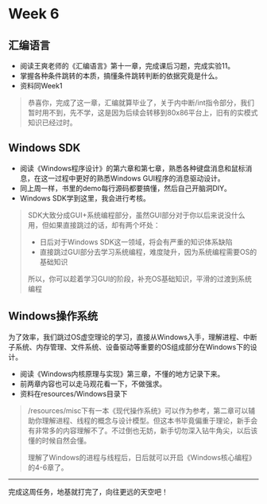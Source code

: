 # Week 6

## 汇编语言

- 阅读王爽老师的《汇编语言》第十一章，完成课后习题，完成实验11。
- 掌握各种条件跳转的本质，搞懂条件跳转判断的依据究竟是什么。
- 资料同Week1

> 恭喜你，完成了这一章，汇编就算毕业了，关于内中断/int指令部分，我们暂时用不到，先不学，这是因为后续会转移到80x86平台上，旧有的实模式知识已经过时。

## Windows SDK

- 阅读《Windows程序设计》的第六章和第七章，熟悉各种键盘消息和鼠标消息，在这一过程中更好的熟悉Windows GUI程序的消息驱动设计。
- 同上周一样，书里的demo每行源码都要搞懂，然后自己开脑洞DIY。
- Windows SDK学到这里，我会进行考核。

> SDK大致分成GUI+系统编程部分，虽然GUI部分对于你以后来说没什么用，但如果直接跳过的话，却有两个坏处：
>
> - 日后对于Windows SDK这一领域，将会有严重的知识体系缺陷
> - 直接跳过GUI部分去学习系统编程，难度陡升，因为系统编程需要OS的基础知识
>
> 所以，你可以趁着学习GUI的阶段，补充OS基础知识，平滑的过渡到系统编程

## Windows操作系统

为了效率，我们跳过OS虚空理论的学习，直接从Windows入手，理解进程、中断子系统、内存管理、文件系统、设备驱动等重要的OS组成部分在Windows下的设计。

- 阅读《Windows内核原理与实现》第三章，不懂的地方记录下来。
- 前两章内容也可以走马观花看一下，不做强求。
- 资料在resources/Windows目录下

> /resources/misc下有一本《现代操作系统》可以作为参考，第二章可以辅助你理解进程、线程的概念与设计模型。但这本书毕竟偏重于理论，新手会有非常多的内容理解不了。不过倒也无妨，新手切勿深入钻牛角尖，以后该懂的时候自然会懂。
>
> 理解了Windows的进程与线程后，日后就可以开启《Windows核心编程》的4-6章了。

------

完成这周任务，地基就打完了，向往更远的天空吧！

